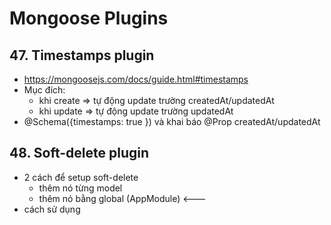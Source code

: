 # Mongoose Plugins

## 47. Timestamps plugin
- https://mongoosejs.com/docs/guide.html#timestamps
- Mục đích:
    - khi create => tự động update trường createdAt/updatedAt
    - khi update => tự động update trường updatedAt
- @Schema({timestamps: true }) và khai báo @Prop createdAt/updatedAt

## 48. Soft-delete plugin
- 2 cách để setup soft-delete
    - thêm nó từng model
    - thêm nó bằng global (AppModule) <---
- cách sử dụng